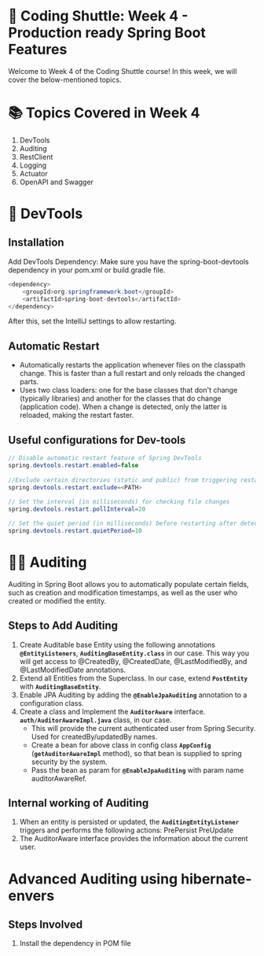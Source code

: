 # 🚀 Coding Shuttle: Week 4 - Production ready Spring Boot Features
Welcome to Week 4 of the Coding Shuttle course! In this week, we will cover the below-mentioned topics.

# 📚 Topics Covered in Week 4
1. DevTools
2. Auditing
3. RestClient
4. Logging
5. Actuator
6. OpenAPI and Swagger

# 🚧 DevTools

## Installation 
Add DevTools Dependency: Make sure you have the spring-boot-devtools dependency in your pom.xml or build.gradle file.
```java
<dependency>
    <groupId>org.springframework.boot</groupId>
    <artifactId>spring-boot-devtools</artifactId>
</dependency>
```
After this, set the IntelliJ settings to allow restarting.

## Automatic Restart
* Automatically restarts the application whenever files on the classpath change. This is faster than a full restart and only reloads the changed parts.
* Uses two class loaders: one for the base classes that don't change (typically libraries) and another for the classes that do change (application code). When a change is detected, only the latter is reloaded, making the restart faster.

## Useful configurations for Dev-tools
```java
// Disable automatic restart feature of Spring DevTools
spring.devtools.restart.enabled=false
 
//Exclude certain directories (static and public) from triggering restarts
spring.devtools.restart.exclude=<PATH>
 
// Set the interval (in milliseconds) for checking file changes
spring.devtools.restart.pollInterval=20

// Set the quiet period (in milliseconds) before restarting after detecting changes
spring.devtools.restart.quietPeriod=10
```

# 🕵️‍♂️ Auditing

Auditing in Spring Boot allows you to automatically populate certain fields, such as creation and modification timestamps, as well as the user who created or modified the entity.

## Steps to Add Auditing
1. Create Auditable base Entity using the following annotations **`@EntityListeners`**, **`AuditingBaseEntity.class`** in our case. This way you will get access to @CreatedBy, @CreatedDate, @LastModifiedBy, and @LastModifiedDate annotations.
2. Extend all Entities from the Superclass. In our case, extend **`PostEntity`** with **`AuditingBaseEntity`**.
3. Enable JPA Auditing by adding the **`@EnableJpaAuditing`** annotation to a configuration class.
4. Create a class and Implement the **`AuditorAware`** interface. **`auth/AuditorAwareImpl.java`** class, in our case.
   * This will provide the current authenticated user from Spring Security. Used for createdBy/updatedBy names.
   * Create a bean for above class in config class **`AppConfig`** (**`getAuditorAwareImpl`** method), so that bean is supplied to spring security by the system.
   * Pass the bean as param for **`@EnableJpaAuditing`** with param name auditorAwareRef.

## Internal working of Auditing
1. When an entity is persisted or updated, the **`AuditingEntityListener`** triggers and performs the following actions: PrePersist PreUpdate
2. The AuditorAware interface provides the information about the current user.

# Advanced Auditing using hibernate-envers

## Steps Involved
1. Install the dependency in POM file